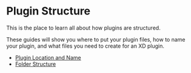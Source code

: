 # Plugin Structure

This is the place to learn all about how plugins are structured.

These guides will show you where to put your plugin files, how to name your plugin, and what files you need to create for an XD plugin.

- [Plugin Location and Name](./plugin-location-name.md)
- [Folder Structure](./folder-structure.md)